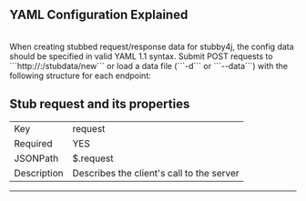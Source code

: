 ## YAML Configuration Explained
<br />
When creating stubbed request/response data for stubby4j, the config data should be specified in valid YAML 1.1 syntax. Submit POST requests to ```http://<host>:<admin_port>/stubdata/new``` or load a data file (```-d``` or ```--data```) with the following structure for each endpoint:
<br />

## Stub request and its properties


|||
|---------------|------------------------------------------
| Key           |	request
| Required      |	YES
| JSONPath      | $.request
| Description 	 | Describes the client's call to the server




<hr />
